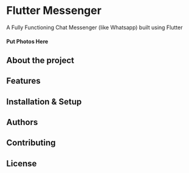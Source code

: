# Flutter Messenger
A Fully Functioning Chat Messenger (like Whatsapp) built using Flutter

#### Put Photos Here

## About the project
## Features
## Installation & Setup
## Authors
## Contributing
## License
